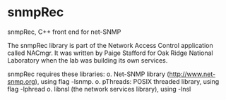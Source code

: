 # snmpRec
snmpRec, C++ front end for net-SNMP

The snmpRec library is part of the Network Access Control application called NACmgr.  It was written by Paige Stafford for Oak Ridge National Laboratory when the lab was building its own services.

snmpRec requires these libraries:
o. Net-SNMP library (http://www.net-snmp.org), using flag -lsnmp.
o. pThreads: POSIX threaded library, using flag -lphread
o. libnsl (the network services library), using -lnsl


